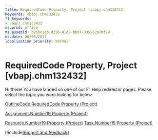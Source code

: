 ```yaml
---
title: RequiredCode Property, Project [vbapj.chm132432]
keywords: vbapj.chm132432
f1_keywords:
- vbapj.chm132432
ms.prod: office
ms.assetid: b95bc2ab-d396-41d9-bbd7-935262a7bf29
ms.date: 06/08/2017
localization_priority: Normal
---
```



# RequiredCode Property, Project [vbapj.chm132432]

Hi there! You have landed on one of our F1 Help redirector pages. Please select the topic you were looking for below.

[OutlineCode.RequiredCode Property (Project)](https://msdn.microsoft.com/library/39ecd7fd-20d9-c849-c0ef-923dcbe38e4b%28Office.15%29.aspx)

[Assignment.Number19 Property (Project)](https://msdn.microsoft.com/library/8cac7db2-2b9e-3ee2-628d-9981f6799518%28Office.15%29.aspx)

[Resource.Number19 Property (Project)](https://msdn.microsoft.com/library/e7e1b149-f76e-97dc-b60e-a1682020a30e%28Office.15%29.aspx)
[Task.Number19 Property (Project)](https://msdn.microsoft.com/library/97366d5c-85cb-2614-7800-d686f58e7098%28Office.15%29.aspx)

[!include[Support and feedback](~/includes/feedback-boilerplate.md)]